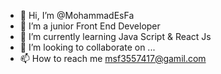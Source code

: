 - 👋 Hi, I’m @MohammadEsFa
- 👀 I’m a junior Front End Developer
- 🌱 I’m currently learning Java Script & React Js
- 💞️ I’m looking to collaborate on ...
- 📫 How to reach me msf3557417@gamil.com

<!---
MohammadEsFa/MohammadEsFa is a ✨ special ✨ repository because its `README.md` (this file) appears on your GitHub profile.
You can click the Preview link to take a look at your changes.
--->
